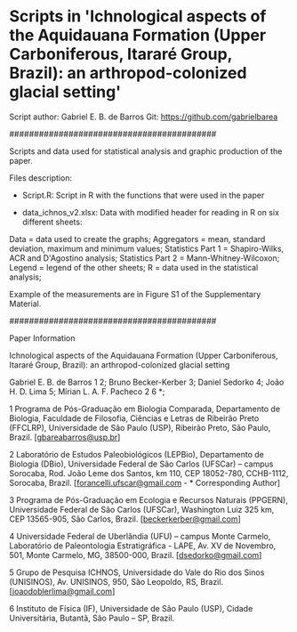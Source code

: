 # Scripts in 'Ichnological aspects of the Aquidauana Formation (Upper Carboniferous, Itararé Group, Brazil): an arthropod-colonized glacial setting'

Script author: Gabriel E. B. de Barros
Git: https://github.com/gabrielbarea

##########################################

Scripts and data used for statistical analysis and graphic production of the paper.

Files description:

- Script.R: Script in R with the functions that were used in the paper

- data_ichnos_v2.xlsx: Data with modified header for reading in R on six different sheets:

Data = data used to create the graphs;
Aggregators = mean, standard deviation, maximum and minimum values;
Statistics Part 1 = Shapiro-Wilks, ACR and D'Agostino analysis;
Statistics Part 2 = Mann-Whitney-Wilcoxon;
Legend = legend of the other sheets;
R = data used in the statistical analysis;

Example of the measurements are in Figure S1 of the Supplementary Material.

##########################################

Paper Information

Ichnological aspects of the Aquidauana Formation (Upper Carboniferous, Itararé Group, Brazil): an arthropod-colonized glacial setting

Gabriel E. B. de Barros 1 2; Bruno Becker-Kerber 3; Daniel Sedorko 4; João H. D. Lima 5; Mírian L. A. F. Pacheco 2 6 *;

1 Programa de Pós-Graduação em Biologia Comparada, Departamento de Biologia, Faculdade de Filosofia, Ciências e Letras de Ribeirão Preto (FFCLRP), Universidade de São Paulo (USP), Ribeirão Preto, São Paulo, Brazil. [gbareabarros@usp.br]

2 Laboratório de Estudos Paleobiológicos (LEPBio), Departamento de Biologia (DBio), Universidade Federal de São Carlos (UFSCar) – campus Sorocaba, Rod. João Leme dos Santos, km 110, CEP 18052-780, CCHB-1112, Sorocaba, Brazil. [forancelli.ufscar@gmail.com - * Corresponding Author]

3 Programa de Pós-Graduação em Ecologia e Recursos Naturais (PPGERN), Universidade Federal de São Carlos (UFSCar), Washington Luiz 325 km, CEP 13565-905, São Carlos, Brazil. [beckerkerber@gmail.com]

4 Universidade Federal de Uberlândia (UFU) – campus Monte Carmelo, Laboratório de Paleontologia Estratigráfica - LAPE, Av. XV de Novembro, 501, Monte Carmelo, MG, 38500-000, Brazil. [dsedorko@gmail.com]

5 Grupo de Pesquisa ICHNOS, Universidade do Vale do Rio dos Sinos (UNISINOS), Av. UNISINOS, 950, São Leopoldo, RS, Brazil. [joaodoblerlima@gmail.com]

6 Instituto de Física (IF), Universidade de São Paulo (USP), Cidade Universitária, Butantã, São Paulo – SP, Brazil.
